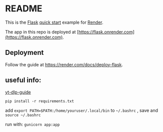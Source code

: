 # README

This is the [Flask](http://flask.pocoo.org/) [quick start](http://flask.pocoo.org/docs/1.0/quickstart/#a-minimal-application) example for [Render](https://render.com).

The app in this repo is deployed at [https://flask.onrender.com](https://flask.onrender.com).

## Deployment

Follow the guide at https://render.com/docs/deploy-flask.

## useful info:

[yt-dlp-guide](https://github.com/yt-dlp/yt-dlp#embedding-yt-dlp)

`pip install -r requirements.txt`

add `export PATH=$PATH:/home/youruser/.local/bin` to `~/.bashrc` , save and `source ~/.bashrc`

run with: `gunicorn app:app`
